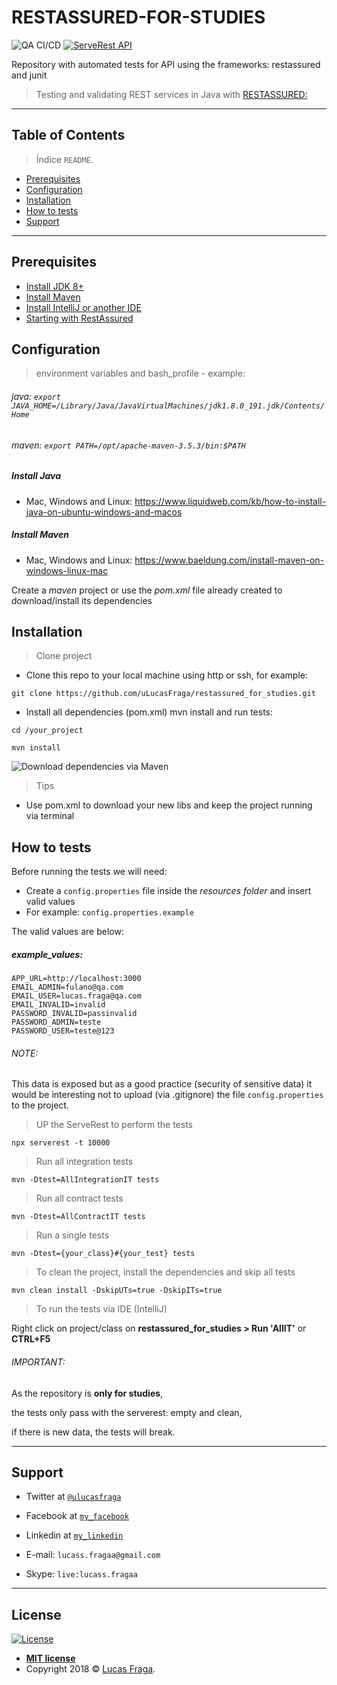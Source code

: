 # RESTASSURED-FOR-STUDIES

![QA CI/CD](https://github.com/uLucasFraga/restassured_for_studies/workflows/QA%20CI/CD/badge.svg)
[![ServeRest API](https://img.shields.io/badge/API-ServeRest-green)](https://github.com/PauloGoncalvesBH/ServeRest/)

Repository with automated tests for API using the frameworks: restassured and junit

> Testing and validating REST services in Java with [RESTASSURED:](https://github.com/rest-assured/rest-assured)

---

## Table of Contents

> Índice `README`.

- [Prerequisites](#prerequisites)
- [Configuration](#configuration)
- [Installation](#installation)
- [How to tests](#how-to-test)
- [Support](#support)

---

## Prerequisites

- [Install JDK 8+](https://www.oracle.com/java/technologies/javase-downloads.html)
- [Install Maven](https://maven.apache.org/install.html)
- [Install IntelliJ or another IDE](https://www.jetbrains.com/idea/download/)
- [Starting with RestAssured](https://github.com/rest-assured/rest-assured/wiki/GettingStarted)

## Configuration

> environment variables and bash_profile - example:

###### java: `export JAVA_HOME=/Library/Java/JavaVirtualMachines/jdk1.8.0_191.jdk/Contents/Home`

###### maven: `export PATH=/opt/apache-maven-3.5.3/bin:$PATH`

##### Install Java
- Mac, Windows and Linux: https://www.liquidweb.com/kb/how-to-install-java-on-ubuntu-windows-and-macos

##### Install Maven
- Mac, Windows and Linux: https://www.baeldung.com/install-maven-on-windows-linux-mac

Create a _maven_ project or use the _pom.xml_ file already created to download/install its dependencies

## Installation

> Clone project

- Clone this repo to your local machine using http or ssh, for example:

`git clone https://github.com/uLucasFraga/restassured_for_studies.git`

- Install all dependencies (pom.xml) mvn install and run tests:

`cd /your_project`

`mvn install`

![Download dependencies via Maven](http://g.recordit.co/vCNaZgadVu.gif)

> Tips

- Use pom.xml to download your new libs and keep the project running via terminal

## How to tests

Before running the tests we will need:

- Create a `config.properties` file inside the *resources folder* and insert valid values
- For example: `config.properties.example`

The valid values are below:

##### example_values:
```
APP_URL=http://localhost:3000
EMAIL_ADMIN=fulano@qa.com
EMAIL_USER=lucas.fraga@qa.com
EMAIL_INVALID=invalid
PASSWORD_INVALID=passinvalid
PASSWORD_ADMIN=teste
PASSWORD_USER=teste@123
```
###### NOTE:
This data is exposed but as a good practice (security of sensitive data) it would be interesting not to upload (via .gitignore) the file `config.properties` to the project.

> UP the ServeRest to perform the tests

`npx serverest -t 10000`

> Run all integration tests

`mvn -Dtest=AllIntegrationIT tests `

> Run all contract tests

`mvn -Dtest=AllContractIT tests `

> Run a single tests

`mvn -Dtest={your_class}#{your_test} tests`

> To clean the project, install the dependencies and skip all tests

`mvn clean install -DskipUTs=true -DskipITs=true`

> To run the tests via IDE (IntelliJ)

Right click on project/class on **restassured_for_studies > Run 'AllIT'** or **CTRL+F5**

###### IMPORTANT:
As the repository is **only for studies**,

the tests only pass with the serverest: empty and clean,

if there is new data, the tests will break.

---

## Support

- Twitter at <a href="https://twitter.com/uLucasFraga" target="_blank">`@ulucasfraga`</a>
- Facebook at <a href="https://www.facebook.com/lucass.fragaa" target="_blank">`my_facebook`</a>
- Linkedin at <a href="https://www.linkedin.com/in/ulucasfraga" target="_blank">`my_linkedin`</a>

- E-mail: `lucass.fragaa@gmail.com`
- Skype: `live:lucass.fragaa`

---

## License

[![License](http://img.shields.io/:license-mit-blue.svg?style=flat-square)](http://badges.mit-license.org)

- **[MIT license](http://opensource.org/licenses/mit-license.php)**
- Copyright 2018 © <a href="https://www.linkedin.com/in/ulucasfraga" target="_blank">Lucas Fraga</a>.
